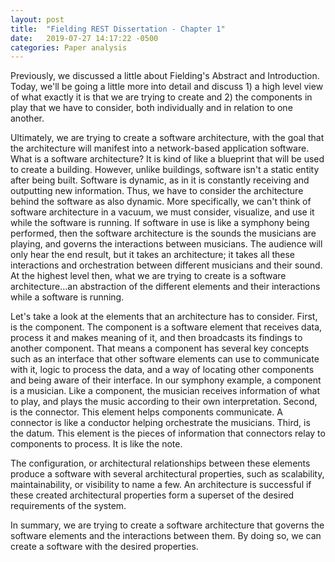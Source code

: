 ```yaml
---
layout: post
title:  "Fielding REST Dissertation - Chapter 1"
date:   2019-07-27 14:17:22 -0500
categories: Paper analysis
---
```


Previously, we discussed a little about Fielding's Abstract and Introduction. Today, we'll be going a little more
into detail and discuss 1) a high level view of what exactly it is that we are trying to create and 2) the components in
play that we have to consider, both individually and in relation to one another.

Ultimately, we are trying to create a software architecture, with the goal that the architecture will manifest into a network-based application software. What is a software architecture? It is kind of like a blueprint that will be used to create a building. However, unlike buildings, software isn't a static entity after being built. Software is dynamic, as in it is constantly receiving and outputting new information. Thus, we have to consider the architecture behind the software as also dynamic. More specifically, we can't think of software architecture in a vacuum, we must consider, visualize, and use it while the software is running. If software in use is like a symphony being performed, then the software architecture is the sounds the musicians are playing, and governs the interactions between musicians. The audience will only hear the end result, but it takes an architecture; it takes all these interactions and orchestration between different musicians and their sound. At the highest level then, what we are trying to create is a software architecture...an abstraction of the different elements and their interactions while a software is running.

Let's take a look at the elements that an architecture has to consider. First, is the component. The component is a software element that receives data, process it and makes meaning of it, and then broadcasts its findings to another component. That means a component has several key concepts such as an interface that other software elements can use to communicate with it, logic to process the data, and a way of locating other components and being aware of their interface. In our symphony example, a component is a musician. Like a component, the musician receives information of what to play, and plays the music according to their own interpretation. Second, is the connector. This element helps components communicate. A connector is like a conductor helping orchestrate the musicians. Third, is the datum. This element is the pieces of information that connectors relay to components to process. It is like the note.

The configuration, or architectural relationships between these elements produce a software with several architectural properties, such as scalability, maintainability, or visibility to name a few. An architecture is successful if these created architectural properties form a superset of the desired requirements of the system.

In summary, we are trying to create a software architecture that governs the software elements and the interactions between them. By doing so, we can create a software with the desired properties.
